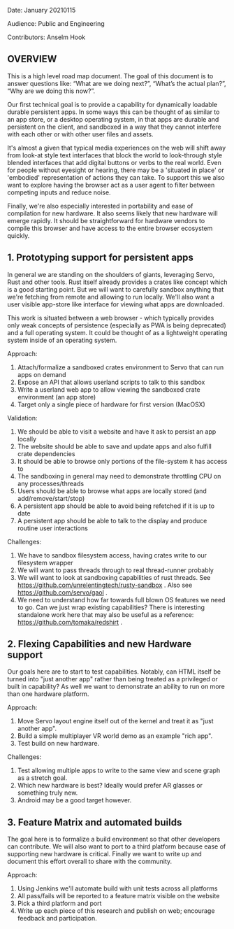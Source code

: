 Date: January 20210115

Audience: Public and Engineering

Contributors: Anselm Hook

## OVERVIEW

This is a high level road map document. The goal of this document is to answer questions like: “What are we doing next?”, “What’s the actual plan?”, “Why are we doing this now?”.

Our first technical goal is to provide a capability for dynamically loadable durable persistent apps. In some ways this can be thought of as similar to an app store, or a desktop operating system, in that apps are durable
and persistent on the client, and sandboxed in a way that they cannot interfere with each other or with other user files and assets.

It's almost a given that typical media experiences on the web will shift away from look-at style text interfaces that block the world to look-through style blended interfaces that add digital buttons or verbs to the real world.
Even for people without eyesight or hearing, there may be a 'situated in place' or 'embodied' representation of actions they can take.
To support this we also want to explore having the browser act as a user agent to filter between competing inputs and reduce noise.

Finally, we're also especially interested in portability and ease of compilation for new hardware. It also seems likely that new hardware will emerge rapidly. It should be straightforward for hardware vendors to compile this browser and have access to the entire browser ecosystem quickly.

## 1. Prototyping support for persistent apps

In general we are standing on the shoulders of giants, leveraging Servo, Rust and other tools. Rust itself already provides a crates like concept which is a good starting point. But we will want to carefully sandbox anything that we're fetching from remote and allowing to run locally. We'll also want a user visible app-store like interface for viewing what apps are downloaded.

This work is situated between a web browser - which typically provides only weak concepts of persistence (especially as PWA is being deprecated) and a full operating system. It could be thought of as a lightweight operating system inside of an operating system.

Approach:

1. Attach/formalize a sandboxed crates environment to Servo that can run apps on demand
2. Expose an API that allows userland scripts to talk to this sandbox
3. Write a userland web app to allow viewing the sandboxed crate environment (an app store)
4. Target only a single piece of hardware for first version (MacOSX)

Validation:

1. We should be able to visit a website and have it ask to persist an app locally
2. The website should be able to save and update apps and also fulfill crate dependencies
3. It should be able to browse only portions of the file-system it has access to
4. The sandboxing in general may need to demonstrate throttling CPU on any processes/threads
5. Users should be able to browse what apps are locally stored (and add/remove/start/stop)
6. A persistent app should be able to avoid being refetched if it is up to date
7. A persistent app should be able to talk to the display and produce routine user interactions

Challenges:

1. We have to sandbox filesystem access, having crates write to our filesystem wrapper
2. We will want to pass threads through to real thread-runner probably
3. We will want to look at sandboxing capabilities of rust threads. See https://github.com/unrelentingtech/rusty-sandbox . Also see https://github.com/servo/gaol .
4. We need to understand how far towards full blown OS features we need to go. Can we just wrap existing capabilities? There is interesting standalone work here that may also be useful as a reference: https://github.com/tomaka/redshirt .

## 2. Flexing Capabilities and new Hardware support

Our goals here are to start to test capabilities. Notably, can HTML itself be turned into "just another app" rather than being treated as a privileged or built in capability? As well we want to demonstrate an ability to run on more than one hardware platform.

Approach:

1. Move Servo layout engine itself out of the kernel and treat it as "just another app".
2. Build a simple multiplayer VR world demo as an example "rich app".
3. Test build on new hardware.

Challenges:

1. Test allowing multiple apps to write to the same view and scene graph as a stretch goal.
2. Which new hardware is best? Ideally would prefer AR glasses or something truly new.
3. Android may be a good target however.

## 3. Feature Matrix and automated builds

The goal here is to formalize a build environment so that other developers can contribute. We will also want to port to a third platform because ease of supporting new hardware is critical. Finally we want to write up and document this effort overall to share with the community.

Approach:

1. Using Jenkins we'll automate build with unit tests across all platforms
2. All pass/fails will be reported to a feature matrix visible on the website
3. Pick a third platform and port
4. Write up each piece of this research and publish on web; encourage feedback and participation.
